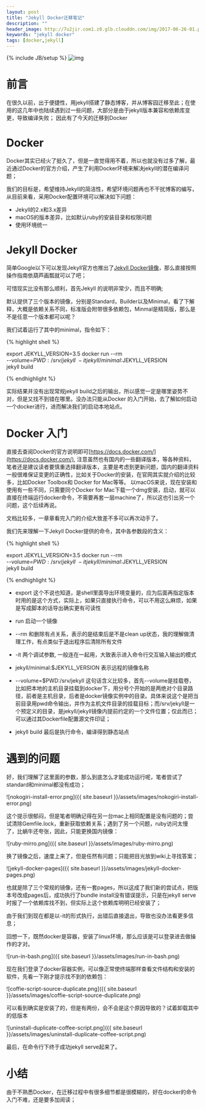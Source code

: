 ```yaml
---
layout: post
title: "Jekyll Docker迁移笔记"
description: ""
header_image: http://7u2jir.com1.z0.glb.clouddn.com/img/2017-06-26-01.png
keywords: "jekyll docker"
tags: [docker,jekyll]
---
```

{% include JB/setup %}
![img](http://7u2jir.com1.z0.glb.clouddn.com/img/2017-06-26-01.png)

# 前言

在很久以前，出于便捷性，用jekyll搭建了静态博客，并从博客园迁移至此；在使用的这几年中也陆续遇到过一些问题，大部分是由于jekyll版本兼容和依赖库变更，导致编译失败；
因此有了今天的迁移到Docker

# Docker

Docker其实已经火了挺久了，但是一直觉得用不着，所以也就没有过多了解，最近通过Docker的官方介绍，产生了利用Docker环境来解决jekyll的潜在编译问题；

我们的目标是，希望维持Jekyll的简洁性，希望环境问题再也不干扰博客的编写，从目前来看，采用Docker配置环境可以解决如下问题：

* Jekyll的2.x和3.x差异
* macOS的版本差异，比如默认ruby的安装目录和权限问题
* 使用环境统一

# Jekyll Docker

简单Google以下可以发现Jekyll官方也推出了[Jekyll Docker镜像](https://github.com/jekyll/docker)，那么直接按照操作指南依葫芦画瓢就可以了吧；

可惜现实比没有那么顺利，首先Jekyll 的说明非常少，而且不明确; 

默认提供了三个版本的镜像，分别是Standard，Builder以及Minimal，看了下解释，大概是依赖关系不同，标准版会附带很多依赖包，Minmal是精简版，那么是不是任意一个版本都可以呢？

我们试着运行了其中的minimal，指令如下：

{% highlight shell %}

export JEKYLL_VERSION=3.5
docker run --rm \
  --volume=$PWD:/srv/jekyll \
  -it jekyll/minimal:$JEKYLL_VERSION \
  jekyll build

{% endhighlight %}

实际结果并没有出现常规jekyll build之后的输出，所以感觉一定是哪里姿势不对，但是又找不到错在哪里。没办法只能从Docker 的入门开始，去了解如何启动一个docker进行，进而解决我们的启动本地站点。

# Docker 入门

直接去查阅Docker的官方说明即可[https://docs.docker.com/](https://docs.docker.com/), 注意虽然也有国内的一些翻译版本，等各种资料，笔者还是建议读者要慎重选择翻译版本，主要是考虑到更新问题，国内的翻译资料一般很难保证变更的正确性，比如关于Docker的安装，在官网其实就介绍的比较多，比如Docker Toolbox和 Docker for Mac等等。
以macOS来说，现在安装和使用有一些不同，只需要同个Docker for Mac下载一个dmg安装，启动，就可以直接在终端运行docker命令，不需要再套一层machine了，所以这也引出另一个问题，这个后续再说。

文档比较多，一章章看完入门的介绍大致差不多可以再次动手了。

我们先来理解一下Jekyll Docker提供的命令，其中各参数段的含义：

{% highlight shell %}

export JEKYLL_VERSION=3.5
docker run --rm \
  --volume=$PWD:/srv/jekyll \
  -it jekyll/minimal:$JEKYLL_VERSION \
  jekyll build

{% endhighlight %}

* export 这个不说也知道，是shell里面导出环境变量的，应为后面再指定版本时用的是这个方式，实际上，如果只直接执行命令，可以不用这么麻烦，如果是写成脚本的话导出确实更有可读性

* run 启动一个镜像
* --rm 和删除有点关系，表示的是结束后是不是clean up状态，我的理解做清理工作，有点类似于退出程序后清除所有文件
* -it 两个调试参数, 一般连在一起用，大致表示进入命令行交互输入输出的模式
* jekyll/minimal:$JEKYLL_VERSION 表示远程的镜像名称
* --volume=$PWD:/srv/jekyll 这句话含义比较多，首先--volume是挂载卷，比如把本地的主机目录挂载到docker下，用分号个开始的是两绝对个目录路径，前者是主机目录，后者是docker镜像实例中的目录。具体来说这个是把当前目录用pwd命令输出，并作为主机文件目录的挂载目标；而/srv/jekyll是一个预定义的目录，是jekyll/jekyll镜像内提前约定的一个文件位置；仅此而已；可以通过其Dockerfile配置源文件印证；
* jekyll build 最后是执行命令，编译得到静态站点

# 遇到的问题

好，我们理解了这里面的参数，那么到底怎么才能成功运行呢，笔者尝试了standard和minimal都没有成功；

![nokogiri-install-error.png]({{ site.baseurl }}/assets/images/nokogiri-install-error.png)

这个提示很郁闷，但是笔者明确记得在另一台mac上相同配置是没有问题的；尝试清除Gemfile.lock，重新获取依赖关系；遇到了另一个问题，ruby访问太慢了，比蜗牛还夸张，因此，只能更换国内镜像：

![ruby-mirro.png]({{ site.baseurl }}/assets/images/ruby-mirro.png)

换了镜像之后，速度上来了，但是任然有问题；只能把目光放到wiki上寻找答案；

![jekyll-docker-pages]({{ site.baseurl }}/assets/images/jekyll-docker-pages.png)

也就是除了三个常规的镜像，还有一套pages，所以这成了我们新的尝试点，把版本号改成pages后，成功执行了bundle install没有错误提示，只是在jekyll serve时报了一个依赖库找不到，但实际上这个依赖库明明已经安装了；

由于我们到现在都是以-it的形式执行，出错后直接退出，导致也没办法看更多信息；

回想一下，既然docker是容器，安装了linux环境，那么应该是可以登录进去做操作的才对。

![run-in-bash.png]({{ site.baseurl }}/assets/images/run-in-bash.png)

现在我们登录了docker容器实例，可以像正常使终端那样查看文件结构和安装的软件，先看一下刚才提示找不到的依赖包：

![coffie-script-source-duplicate.png]({{ site.baseurl }}/assets/images/coffie-script-source-duplicate.png)

可以看到确实是安装了的，但是有两份，会不会是这个原因导致的？试着卸载其中的低版本

![uninstall-duplicate-coffee-script.png]({{ site.baseurl }}/assets/images/uninstall-duplicate-coffee-script.png)

最后，在命令行下终于成功jekyll serve起来了。

# 小结

由于不熟悉Docker，在迁移过程中有很多细节都是很模糊的，好在docker的命令入门不难，还是要多加阅读；






